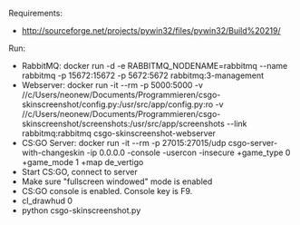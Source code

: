 Requirements:
- http://sourceforge.net/projects/pywin32/files/pywin32/Build%20219/

Run:
- RabbitMQ: docker run -d -e RABBITMQ_NODENAME=rabbitmq --name rabbitmq -p 15672:15672 -p 5672:5672 rabbitmq:3-management
- Webserver: docker run -it --rm -p 5000:5000 -v //c/Users/neonew/Documents/Programmieren/csgo-skinscreenshot/config.py:/usr/src/app/config.py:ro -v //c/Users/neonew/Documents/Programmieren/csgo-skinscreenshot/screenshots:/usr/src/app/screenshots --link rabbitmq:rabbitmq csgo-skinscreenshot-webserver
- CS:GO Server: docker run -it --rm -p 27015:27015/udp csgo-server-with-changeskin -ip 0.0.0.0 -console -usercon -insecure +game_type 0 +game_mode 1 +map de_vertigo
- Start CS:GO, connect to server
- Make sure "fullscreen windowed" mode is enabled
- CS:GO console is enabled. Console key is F9.
- cl_drawhud 0
- python csgo-skinscreenshot.py
